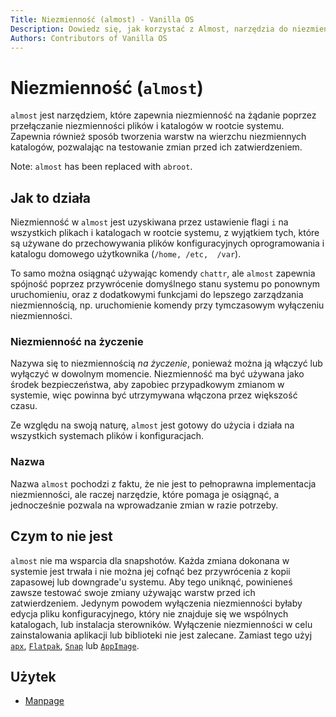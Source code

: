 ```yaml
---
Title: Niezmienność (almost) - Vanilla OS
Description: Dowiedz się, jak korzystać z Almost, narzędzia do niezmienności na żądanie.
Authors: Contributors of Vanilla OS
---
```


# Niezmienność (`almost`)

`almost` jest narzędziem, które zapewnia niezmienność na żądanie poprzez przełączanie 
niezmienności plików i katalogów w rootcie systemu. Zapewnia również sposób tworzenia 
warstw na wierzchu niezmiennych katalogów, pozwalając na testowanie zmian przed ich 
zatwierdzeniem.

Note: `almost` has been replaced with `abroot`.

## Jak to działa

Niezmienność w `almost` jest uzyskiwana przez ustawienie flagi `i` na wszystkich plikach 
i katalogach w rootcie systemu, z wyjątkiem tych, które są używane do przechowywania 
plików konfiguracyjnych oprogramowania i katalogu domowego użytkownika (`/home, /etc, 
/var`).

To samo można osiągnąć używając komendy `chattr`, ale `almost` zapewnia spójność poprzez 
przywrócenie domyślnego stanu systemu po ponownym uruchomieniu, oraz z dodatkowymi 
funkcjami do lepszego zarządzania niezmiennością, np. uruchomienie komendy przy 
tymczasowym wyłączeniu niezmienności.

### Niezmienność na życzenie

Nazywa się to niezmiennością *na życzenie*, ponieważ można ją włączyć lub wyłączyć w 
dowolnym momencie. Niezmienność ma być używana jako środek bezpieczeństwa, aby zapobiec 
przypadkowym zmianom w systemie, więc powinna być utrzymywana włączona przez większość 
czasu.

Ze względu na swoją naturę, `almost` jest gotowy do użycia i działa na wszystkich 
systemach plików i konfiguracjach.

### Nazwa

Nazwa `almost` pochodzi z faktu, że nie jest to pełnoprawna implementacja niezmienności, 
ale raczej narzędzie, które pomaga je osiągnąć, a jednocześnie pozwala na wprowadzanie 
zmian w razie potrzeby.

## Czym to nie jest

`almost` nie ma wsparcia dla snapshotów. Każda zmiana dokonana w systemie jest trwała 
i nie można jej cofnąć bez przywrócenia z kopii zapasowej lub downgrade'u systemu. Aby 
tego uniknąć, powinieneś zawsze testować swoje zmiany używając warstw przed ich 
zatwierdzeniem. Jedynym powodem wyłączenia niezmienności byłaby edycja pliku 
konfiguracyjnego, który nie znajduje się we wspólnych katalogach, lub instalacja 
sterowników. Wyłączenie niezmienności w celu zainstalowania aplikacji lub biblioteki 
nie jest zalecane. Zamiast tego użyj [`apx`](/docs/apx), [`Flatpak`](/docs/flatpak),
[`Snap`](/docs/snap) lub [`AppImage`](/docs/appimage).

## Użytek

- [Manpage](almost-manpage)
